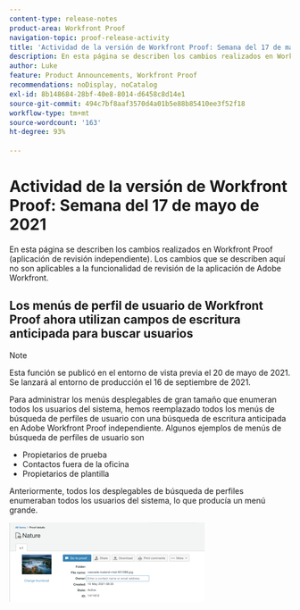 ```yaml
---
content-type: release-notes
product-area: Workfront Proof
navigation-topic: proof-release-activity
title: 'Actividad de la versión de Workfront Proof: Semana del 17 de mayo de 2021'
description: En esta página se describen los cambios realizados en Workfront Proof (aplicación de revisión independiente). Los cambios que se describen aquí no son aplicables a la funcionalidad de revisión de la aplicación de Adobe Workfront.
author: Luke
feature: Product Announcements, Workfront Proof
recommendations: noDisplay, noCatalog
exl-id: 8b148684-28bf-40e8-8014-d6458c8d14e1
source-git-commit: 494c7bf8aaf3570d4a01b5e88b85410ee3f52f18
workflow-type: tm+mt
source-wordcount: '163'
ht-degree: 93%

---
```


# Actividad de la versión de Workfront Proof: Semana del 17 de mayo de 2021

En esta página se describen los cambios realizados en Workfront Proof (aplicación de revisión independiente). Los cambios que se describen aquí no son aplicables a la funcionalidad de revisión de la aplicación de Adobe Workfront.

## Los menús de perfil de usuario de Workfront Proof ahora utilizan campos de escritura anticipada para buscar usuarios

>[!NOTE]
>
>Esta función se publicó en el entorno de vista previa el 20 de mayo de 2021. Se lanzará al entorno de producción el 16 de septiembre de 2021.

Para administrar los menús desplegables de gran tamaño que enumeran todos los usuarios del sistema, hemos reemplazado todos los menús de búsqueda de perfiles de usuario con una búsqueda de escritura anticipada en Adobe Workfront Proof independiente. Algunos ejemplos de menús de búsqueda de perfiles de usuario son

* Propietarios de prueba
* Contactos fuera de la oficina
* Propietarios de plantilla

Anteriormente, todos los desplegables de búsqueda de perfiles enumeraban todos los usuarios del sistema, lo que producía un menú grande.

![Tipo de perfil de usuario anticipado](assets/user-profile-typeahead-350x142.png)
